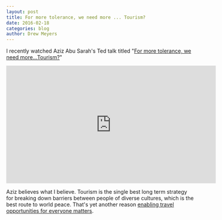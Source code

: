 ```yaml
---
layout: post
title: For more tolerance, we need more ... Tourism?
date: 2016-02-18
categories: blog
author: Drew Meyers
---
```

I recently watched Aziz Abu Sarah's Ted talk titled "[For more tolerance, we need more...Tourism?](https://www.youtube.com/watch?v=TVtgb153S6I)"

<iframe width="560" height="315" src="https://www.youtube.com/embed/TVtgb153S6I" frameborder="0" allowfullscreen></iframe>

Aziz believes what I believe. Tourism is the single best long term strategy for breaking down barriers between people of diverse cultures, which is the best route to world peace. That's yet another reason [enabling travel opportunities for everyone matters](http://www.horizonapp.co/blog/why-increasing-global-travel-opportunities-matters/).